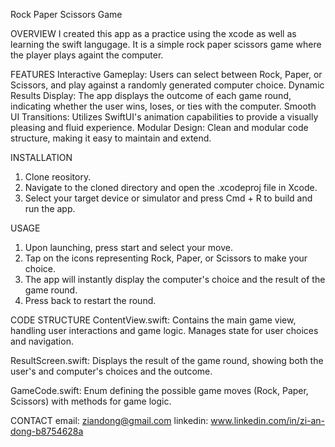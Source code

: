 Rock Paper Scissors Game

OVERVIEW
I created this app as a practice using the xcode as well as learning the swift langugage. It is a simple rock paper scissors game where the player plays againt the computer.

FEATURES
Interactive Gameplay: Users can select between Rock, Paper, or Scissors, and play against a randomly generated computer choice.
Dynamic Results Display: The app displays the outcome of each game round, indicating whether the user wins, loses, or ties with the computer.
Smooth UI Transitions: Utilizes SwiftUI's animation capabilities to provide a visually pleasing and fluid experience.
Modular Design: Clean and modular code structure, making it easy to maintain and extend.

INSTALLATION
1. Clone reository.
2. Navigate to the cloned directory and open the .xcodeproj file in Xcode.
3. Select your target device or simulator and press Cmd + R to build and run the app.

USAGE
1. Upon launching, press start and select your move.
2. Tap on the icons representing Rock, Paper, or Scissors to make your choice.
3. The app will instantly display the computer's choice and the result of the game round.
4. Press back to restart the round.

CODE STRUCTURE
ContentView.swift:
Contains the main game view, handling user interactions and game logic.
Manages state for user choices and navigation.

ResultScreen.swift:
Displays the result of the game round, showing both the user's and computer's choices and the outcome.

GameCode.swift:
Enum defining the possible game moves (Rock, Paper, Scissors) with methods for game logic.

CONTACT
email: ziandong@gmail.com
linkedin: www.linkedin.com/in/zi-an-dong-b8754628a
